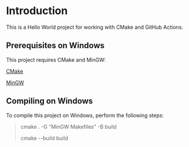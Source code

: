 # Introduction
This is a Hello World project for working with CMake and GitHub Actions.

## Prerequisites on Windows
This project requires CMake and MinGW:

[CMake](https://cmake.org/download/)

[MinGW](https://osdn.net/projects/mingw/releases/)

## Compiling on Windows
To compile this project on Windows, perform the following steps:

> cmake . -G "MinGW Makefiles" -B build
>
> cmake --build build
